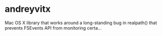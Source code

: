 # andreyvitx
Mac OS X library that works around a long-standing bug in realpath() that prevents FSEvents API from monitoring certa…

